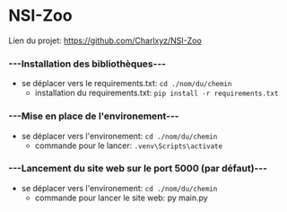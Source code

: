 # **NSI-Zoo**

Lien du projet: https://github.com/Charlxyz/NSI-Zoo

### ---Installation des bibliothèques---
- se déplacer vers le requirements.txt: ```cd ./nom/du/chemin```
    - installation du requirements.txt: ```pip install -r requirements.txt```

### ---Mise en place de l'environement---
- se déplacer vers l'environement: ```cd ./nom/du/chemin```
    - commande pour le lancer: ```.venv\Scripts\activate```

### ---Lancement du site web sur le port 5000 (par défaut)---
- se déplacer vers l'environement: ```cd ./nom/du/chemin```
    - commande pour lancer le site web: py main.py 